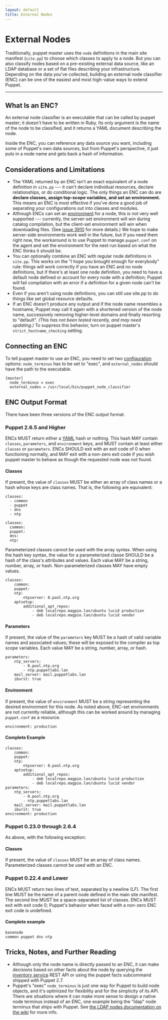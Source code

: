 ```yaml
---
layout: default
title: External Nodes
---
```


External Nodes
==============

Traditionally, puppet master uses the `node` definitions in the main site manifest (`site.pp`) to choose which classes to apply to a node. But you can also classify nodes based on a pre-existing external data source, like an LDAP database or a set of flat files describing your infrastructure. Depending on the data you've collected, building an external node classifier (ENC) can be one of the easiest and most high-value ways to extend Puppet. 

* * * 

What Is an ENC?
---------------

An external node classifier is an executable that can be called by puppet master; it doesn't have to be written in Ruby. Its only argument is the name of the node to be classified, and it returns a YAML document describing the node. 

Inside the ENC, you can reference any data source you want, including some of Puppet's own data sources, but from Puppet's perspective, it just puts in a node name and gets back a hash of information. 

Considerations and Limitations
------------------------------

* The YAML returned by an ENC isn't an exact equivalent of a node definition in `site.pp` --- it can't declare individual resources, declare relationships, or do conditional logic. The only things an ENC can do are **declare classes, assign top-scope variables, and set an environment.** This means an ENC is most effective if you've done a good job of separating your configurations out into classes and modules.
* Although ENCs can set an [environment](./environment.html) for a node, this is not very well supported --- currently, the server-set environment will win during catalog compilation, but the client-set environment will win when downloading files. (See [issue 3910](http://projects.puppetlabs.com/issues/3910) for more details.) We hope to make server-side environments work well in the future, but if you need them right now, the workaround is to use Puppet to manage `puppet.conf` on the agent and set the environment for the next run based on what the ENC thinks it should be.
* You can optionally combine an ENC with regular node definitions in `site.pp`. This works on the "I hope you brought enough for everybody" rule: things will work correctly if you have an ENC and no node definitions, but if there's at least one node definition, you need to have a default node defined or account for every node with a definition; Puppet will fail compilation with an error if a definition for a given node can't be found. 
* Even if you aren't using node definitions, you can still use site.pp to do things like set global resource defaults. 
* If an ENC doesn't produce any output and if the node name resembles a hostname, Puppet may call it again with a shortened version of the node name, successively removing higher-level domains and finally resorting to "default". _(This has not been tested recently, and may need updating.)_ To suppress this behavior, turn on puppet master's `strict_hostname_checking` setting.


Connecting an ENC
-----------------

To tell puppet master to use an ENC, you need to set two [configuration](./configuring.html) options: `node_terminus` has to be set to "exec", and `external_nodes` should have the path to the executable. 

    [master]
      node_terminus = exec
      external_nodes = /usr/local/bin/puppet_node_classifier


ENC Output Format
-----------------

There have been three versions of the ENC output format. 

### Puppet 2.6.5 and Higher

ENCs MUST return either a [YAML](http://www.yaml.org) hash or nothing. This hash MAY contain `classes`, `parameters`, and `environment` keys, and MUST contain at least either `classes` or `parameters`. ENCs SHOULD exit with an exit code of 0 when functioning normally, and MAY exit with a non-zero exit code if you wish puppet master to behave as though the requested node was not found. 

#### Classes

If present, the value of `classes` MUST be either an array of class names or a hash whose keys are class names. That is, the following are equivalent:

    classes:
      - common
      - puppet
      - dns
      - ntp

    classes:
      common:
      puppet:
      dns:
      ntp:

Parameterized classes cannot be used with the array syntax. When using the hash key syntax, the value for a parameterized classe SHOULD be a hash of the class's attributes and values. Each value MAY be a string, number, array, or hash. Non-parameterized classes MAY have empty values.

    classes:
        common:
        puppet:
        ntp:
            ntpserver: 0.pool.ntp.org
        aptsetup:
            additional_apt_repos:
                - deb localrepo.magpie.lan/ubuntu lucid production
                - deb localrepo.magpie.lan/ubuntu lucid vendor

#### Parameters

If present, the value of the `parameters` key MUST be a hash of valid variable names and associated values; these will be exposed to the compiler as top scope variables. Each value MAY be a string, number, array, or hash. 

    parameters: 
        ntp_servers:
            - 0.pool.ntp.org
            - ntp.puppetlabs.lan
        mail_server: mail.puppetlabs.lan
        iburst: true
        

#### Environment

If present, the value of `environment` MUST be a string representing the desired environment for this node. As noted above, ENC-set environments are not currently reliable, although this can be worked around by managing `puppet.conf` as a resource. 

    environment: production

#### Complete Example

    classes:
        common:
        puppet:
        ntp:
            ntpserver: 0.pool.ntp.org
        aptsetup:
            additional_apt_repos:
                - deb localrepo.magpie.lan/ubuntu lucid production
                - deb localrepo.magpie.lan/ubuntu lucid vendor
    parameters: 
        ntp_servers:
            - 0.pool.ntp.org
            - ntp.puppetlabs.lan
        mail_server: mail.puppetlabs.lan
        iburst: true
    environment: production

### Puppet 0.23.0 through 2.6.4

As above, with the following exception: 

#### Classes

If present, the value of `classes` MUST be an array of class names. Parameterized classes cannot be used with an ENC. 

### Puppet 0.22.4 and Lower

ENCs MUST return two lines of text, separated by a newline (LF). The first line MUST be the name of a parent node defined in the main site manifest. The second line MUST be a space-separated list of classes. ENCs MUST exit with exit code 0; Puppet's behavior when faced with a non-zero ENC exit code is undefined. 

#### Complete example

    basenode
    common puppet dns ntp

Tricks, Notes, and Further Reading
----------------------------------

* Although only the node name is directly passed to an ENC, it can make decisions based on other facts about the node by querying the [inventory service](./inventory_service.html) REST API or using the puppet facts subcommand shipped with Puppet 2.7. 
* Puppet's "exec" `node_terminus` is just one way for Puppet to build node objects, and it's optimized for flexibility and for the simplicity of its API. There are situations where it can make more sense to design a native node terminus instead of an ENC, one example being the "ldap" node terminus that ships with Puppet. See [the LDAP nodes documentation on the wiki](http://projects.puppetlabs.com/projects/puppet/wiki/LDAP_Nodes) for more info. 
